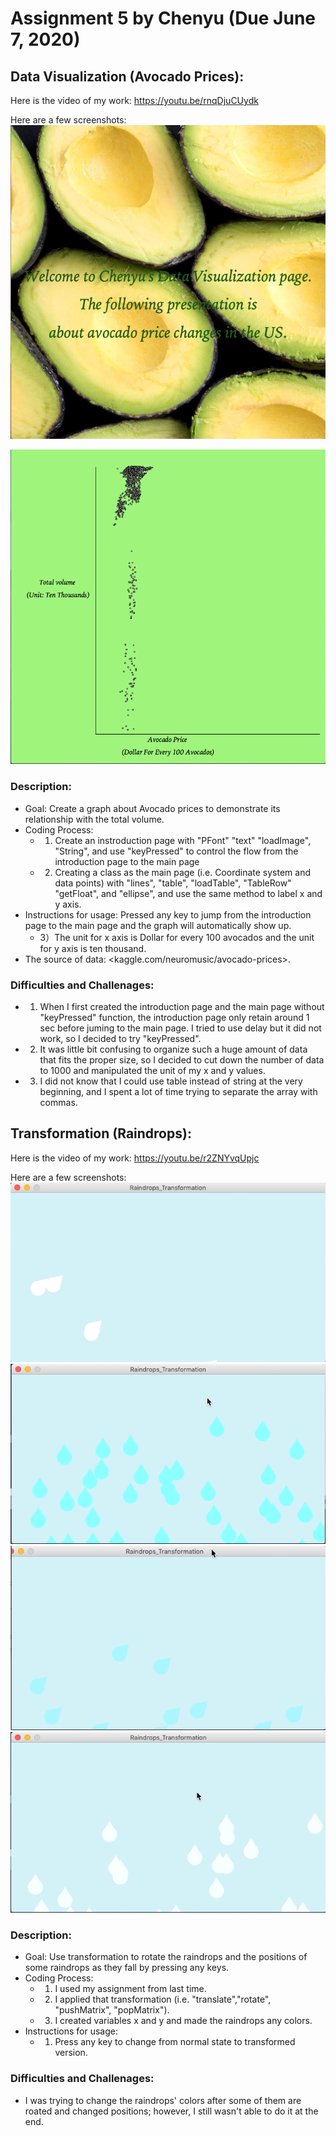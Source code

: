 # Assignment 5 by Chenyu (Due June 7, 2020)
## Data Visualization (Avocado Prices):
Here is the video of my work:
<https://youtu.be/rnqDjuCUydk>

Here are a few screenshots:
![](Introduction.png)

![](Main.png)

### Description:
- Goal: Create a graph about Avocado prices to demonstrate its relationship with the total volume. 
- Coding Process:
  - 1) Create an instroduction page with "PFont" "text" "loadImage", "String", and use "keyPressed" to control the flow from the introduction page to the main page
  - 2) Creating a class as the main page (i.e. Coordinate system and data points) with "lines", "table", "loadTable", "TableRow" "getFloat", and "ellipse", and use the same method to label x and y axis. 
- Instructions for usage: Pressed any key to jump from the introduction page to the main page and the graph will automatically show up. 
  - 3）The unit for x axis is Dollar for every 100 avocados and the unit for y axis is ten thousand. 
- The source of data: <kaggle.com/neuromusic/avocado-prices>.

### Difficulties and Challenages:
- 1) When I first created the introduction page and the main page without "keyPressed" function, the introduction page only retain around 1 sec before juming to the main page. I tried to use delay but it did not work, so I decided to try "keyPressed".
- 2) It was little bit confusing to organize such a huge amount of data that fits the proper size, so I decided to cut down the number of data to 1000 and manipulated the unit of my x and y values. 
- 3) I did not know that I could use table instead of string at the very beginning, and I spent a lot of time trying to separate the array with commas. 


## Transformation (Raindrops):
Here is the video of my work:
<https://youtu.be/r2ZNYvqUpjc>

Here are a few screenshots:
![](Rain1.png)
![](Rain2.png)
![](Rain3.png)
![](Rain4.png)

### Description:
- Goal: Use transformation to rotate the raindrops and the positions of some raindrops as they fall by pressing any keys. 
- Coding Process: 
  - 1) I used my assignment from last time. 
  - 2) I applied that transformation (i.e. "translate","rotate", "pushMatrix", "popMatrix").
  - 3) I created variables x and y and made the raindrops any colors. 
- Instructions for usage:
  - 1) Press any key to change from normal state to transformed version. 
### Difficulties and Challenages:
- I was trying to change the raindrops' colors after some of them are roated and changed positions; however, I still wasn't able to do it at the end. 
